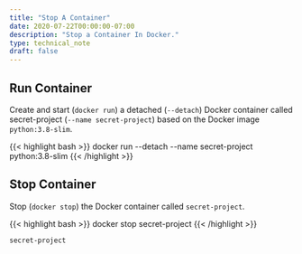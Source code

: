 ```yaml
---
title: "Stop A Container"
date: 2020-07-22T00:00:00-07:00
description: "Stop a Container In Docker."
type: technical_note
draft: false
---
```


## Run Container

Create and start (`docker run`) a detached (`--detach`) Docker container called secret-project (`--name secret-project`) based on the Docker image `python:3.8-slim`.

{{< highlight bash >}}
docker run --detach --name secret-project python:3.8-slim
{{< /highlight >}}

## Stop Container

Stop (`docker stop`) the Docker container called `secret-project`.

{{< highlight bash >}}
docker stop secret-project
{{< /highlight >}}
```
secret-project
```